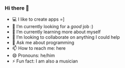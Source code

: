 ### Hi there 👋

- 💻 I like to create apps =]
- 🔭 I’m currently looking for a _good_ job :)
- 🌱 I’m currently learning more about myself
- 👯 I’m looking to collaborate on anything I could help
- 💬 Ask me about programming
- 📫 How to reach me: here
- 😄 Pronouns: he/him
- ⚡ Fun fact: I am also a musician 

<!--
**emersondemetrio/emersondemetrio** is a ✨ _special_ ✨ repository because its `README.md` (this file) appears on your GitHub profile.

Here are some ideas to get you started:

- 🔭 I’m currently working on ...
- 🌱 I’m currently learning ...
- 👯 I’m looking to collaborate on ...
- 🤔 I’m looking for help with ...
- 💬 Ask me about ...
- 📫 How to reach me: ...
- 😄 Pronouns: ...
- ⚡ Fun fact: ...
-->
